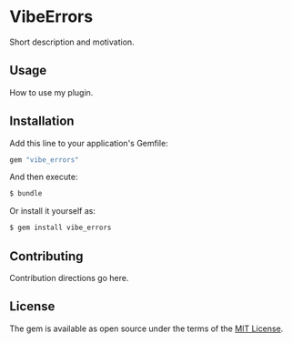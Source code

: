 # VibeErrors
Short description and motivation.

## Usage
How to use my plugin.

## Installation
Add this line to your application's Gemfile:

```ruby
gem "vibe_errors"
```

And then execute:
```bash
$ bundle
```

Or install it yourself as:
```bash
$ gem install vibe_errors
```

## Contributing
Contribution directions go here.

## License
The gem is available as open source under the terms of the [MIT License](https://opensource.org/licenses/MIT).
